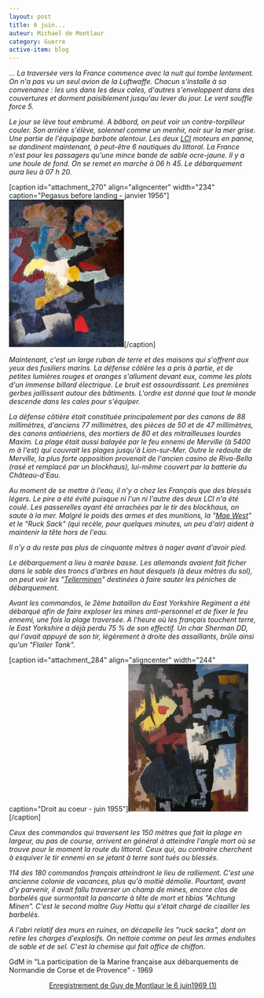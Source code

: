 ```yaml
---
layout: post
title: 6 juin...
auteur: Michael de Montlaur
category: Guerre
active-item: blog
---
```

<em>... La traversée vers la France commence avec la nuit qui tombe lentement. On n'a pas vu un seul avion de la Luftwaffe. Chacun s'installe à sa convenance : les uns dans les deux cales, d'autres s'enveloppent dans des couvertures et dorment paisiblement jusqu'au lever du jour. Le vent souffle force 5.</em>

<em>Le jour se lève tout embrumé. A bâbord, on peut voir un contre-torpilleur couler. Son arrière s'élève, solennel comme un menhir, noir sur la mer grise. Une partie de l'équipage barbote alentour. Les deux <a href="http://en.wikipedia.org/wiki/Landing_Craft_Infantry">LCI</a> moteurs en panne, se dandinent maintenant, à peut-être 6 nautiques du littoral. La France n'est pour les passagers qu'une mince bande de sable ocre-jaune. Il y a une houle de fond. On se remet en marche à 06 h 45. Le débarquement aura lieu à 07 h 20.</em>

[caption id="attachment_270" align="aligncenter" width="234" caption="Pegasus before landing - janvier 1956"]<a href="/photos/wordpress/Pegasus1.jpg"><img class="size-medium wp-image-270" title="Pegasus1" src="/photos/wordpress/Pegasus1-234x300.jpg" alt="" width="234" height="300" /></a>[/caption]

<em>Maintenant, c'est un large ruban de terre et des maisons qui s'offrent aux yeux des fusiliers marins. La défense côtière les a pris à partie, et de petites lumières rouges et oranges s'allument devant eux, comme les plots d'un immense billard électrique. Le bruit est assourdissant. Les premières gerbes jaillissent autour des bâtiments. L'ordre est donné que tout le monde descende dans les cales pour s'équiper.</em>

<em>La défense côtière était constituée principalement par des canons de 88 millimètres, d'anciens 77 millimètres, des pièces de 50 et de 47 millimètres, des canons antiaériens, des mortiers de 80 et des mitrailleuses lourdes Maxim. La plage était aussi balayée par le feu ennemi de Merville (à 5400 m à l'est) qui couvrait les plages jusqu'à Lion-sur-Mer. Outre le redoute de Merville, la plus forte opposition provenait de l'ancien casino de Riva-Bella (rasé et remplacé par un blockhaus), lui-même couvert par la batterie du Château-d'Eau.</em>

<em>Au moment de se mettre à l'eau, il n'y a chez les Français que des blessés légers. Le pire a été évité puisque ni l'un ni l'autre des deux LCI n'a été coulé. Les passerelles ayant été arrachées par le tir des blockhaus, on saute à la mer. Malgré le poids des armes et des munitions, la "<a href="http://en.wikipedia.org/wiki/Personal_flotation_device">Mae West</a>" et le "Ruck Sack" (qui recèle, pour quelques minutes, un peu d'air) aident à maintenir la tête hors de l'eau.</em>

<em>Il n'y a du reste pas plus de cinquante mètres à nager avant d'avoir pied.</em>

<em>Le débarquement a lieu à marée basse. Les allemands avaient fait ficher dans le sable des troncs d'arbres en haut desquels (à deux mètres du sol), on peut voir les "<a href="http://da.wikipedia.org/wiki/Tellerminen">Tellerminen</a>" destinées à faire sauter les péniches de débarquement.</em>

<em>Avant les commandos, le 2ème bataillon du East Yorkshire Regiment a été débarqué afin de faire exploser les mines anti-personnel et de fixer le feu ennemi, une fois la plage traversée. A l'heure où les français touchent terre, le East Yorkshire a déjà perdu 75 % de son effectif. Un char Sherman DD, qui l'avait appuyé de son tir, légèrement à droite des assaillants, brûle ainsi qu'un "Flailer Tank".</em>

[caption id="attachment_284" align="aligncenter" width="244" caption="Droit au coeur - juin 1955"]<a href="/photos/wordpress/DroitAuCoeur.jpg"><img class="size-medium wp-image-284" title="DroitAuCoeur" src="/photos/wordpress/DroitAuCoeur-244x300.jpg" alt="" width="244" height="300" /></a>[/caption]

<em>Ceux des commandos qui traversent les 150 mètres que fait la plage en largeur, au pas de course, arrivent en général à atteindre l'angle mort où se trouve pour le moment la route du littoral. Ceux qui, au contraire cherchent à esquiver le tir ennemi en se jetant à terre sont tués ou blessés.</em>

<em>114 des 180 commandos français atteindront le lieu de ralliement. C'est une ancienne colonie de vacances, plus qu'à moitié démolie. Pourtant, avant d'y parvenir, il avait fallu traverser un champ de mines, encore clos de barbelés que surmontait la pancarte à tête de mort et tibias "Achtung Minen". C'est le second maître Guy Hattu qui s'était chargé de cisailler les barbelés.</em>

<em>A l'abri relatif des murs en ruines, on décapelle les "ruck sacks", dont on retire les charges d'explosifs. On nettoie comme on peut les armes enduites de sable et de sel. C'est la chemise qui fait office de chiffon.</em>

GdM in "La participation de la Marine française aux débarquements de  Normandie de Corse et de Provence" - 1969
<p style="text-align: center;"><a href="/photos/wordpress/Gdm1.mp3">Enregistrement de Guy de Montlaur le 6 juin1969 (1)</a></p>

